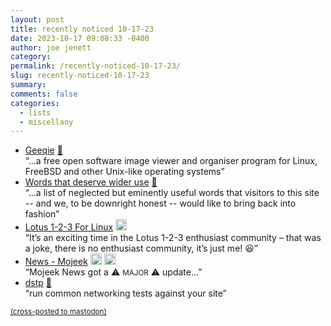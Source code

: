```yaml
---
layout: post
title: recently noticed 10-17-23
date: 2023-10-17 09:08:33 -0400
author: joe jenett
category: 
permalink: /recently-noticed-10-17-23/
slug: recently-noticed-10-17-23
summary: 
comments: false
categories:
  - lists
  - miscellany
---
```

<ul class="links">
	<li><a title="Geeqie, lightweight image viewer" href="https://www.geeqie.org/">Geeqie</a> <a href="https://pinboard.in/u:mikael">📌</a><br>“...a free open software image viewer and organiser program for Linux, FreeBSD and other Unix-like operating systems”</li>
	<li><a title="Words that deserve wider use - Word Warriors - Wayne State University" href="https://wordwarriors.wayne.edu/list">Words that deserve wider use</a> <a href="https://pinboard.in/u:tdjones">📌</a><br>“...a list of neglected but eminently useful words that visitors to this site -- and we, to be downright honest -- would like to bring back into fashion”</li>
	<li><a title="Lotus 1-2-3 For Linux" href="https://lock.cmpxchg8b.com/linux123.html">Lotus 1-2-3 For Linux</a> <a class="normaltext" title="source" href="https://news.ycombinator.com/user?id=rcarmo"><img src="https://iwebthings.joejenett.com/images/left-arrow.png" alt="" width="18"></a><br>“It’s an exciting time in the Lotus 1-2-3 enthusiast community – that was a joke, there is no enthusiast community, it’s just me! 😆”</li>
	<li><a title="News - Mojeek" href="https://www.mojeek.com/news">News - Mojeek</a> <a class="normaltext" title="source" href="https://mastodon.social/@Mojeek/111245586494075527"><img src="https://iwebthings.joejenett.com/images/left-arrow.png" alt="" width="18"></a> <a class="normaltext" title="source" href="https://mastodon.social/@bradenslen"><img src="https://iwebthings.joejenett.com/images/left-arrow.png" alt="" width="18"></a><br>“Mojeek News got a ⚠️  <small>MAJOR</small> ⚠️ update...”</li>
	<li><a title="GitHub - ycd/dstp" href="https://github.com/ycd/dstp">dstp</a> <a href="https://pinboard.in/u:jugglebird">📌</a><br>“run common networking tests against your site”</li>
</ul>
<a href="https://brid.gy/publish/mastodon"><small>(cross-posted to mastodon)</small></a>